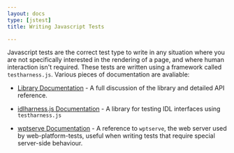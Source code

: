 ```yaml
---
layout: docs
type: [jstest]
title: Writing Javascript Tests

---
```


Javascript tests are the correct test type to write in any situation
where you are not specifically interested in the rendering of a page,
and where human interaction isn't required. These tests are written
using a framework called `testharness.js`. Various pieces of
documentation are avaliable:

<!--  * [Tutorial](testharness-tutorial.html) - An introduction to
     `testharness.js` for new users -->

  * [Library Documentation](testharness-library.html) - A full
     discussion of the library and detailed API reference.

  * [idlharness.js Documentation](testharness-idlharness.html) - A library for
     testing IDL interfaces using `testharness.js`

  * [wptserve Documentation](http://wptserve.readthedocs.org) - A reference to
     `wptserve`, the web server used by web-platform-tests, useful
     when writing tests that require special server-side behaviour.

